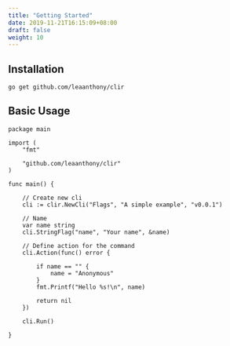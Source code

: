 ```yaml
---
title: "Getting Started"
date: 2019-11-21T16:15:09+08:00
draft: false
weight: 10
---
```


## Installation

`go get github.com/leaanthony/clir`

## Basic Usage

```
package main

import (
	"fmt"

	"github.com/leaanthony/clir"
)

func main() {

	// Create new cli
	cli := clir.NewCli("Flags", "A simple example", "v0.0.1")

	// Name
	var name string
	cli.StringFlag("name", "Your name", &name)
	
	// Define action for the command
	cli.Action(func() error {

		if name == "" {
			name = "Anonymous"
		}
		fmt.Printf("Hello %s!\n", name)

		return nil
	})

	cli.Run()

}
```